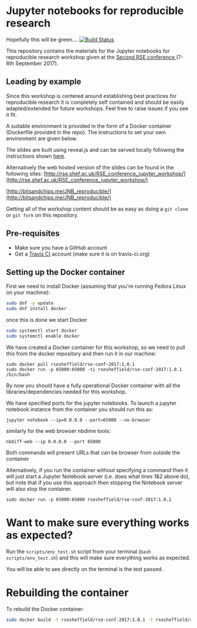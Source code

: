 # Jupyter notebooks for reproducible research

Hopefully this will be green....
[![Build Status](https://travis-ci.org/trallard/JNB_reproducible.svg?branch=master)](https://travis-ci.org/trallard/JNB_reproducible)

This repository contains the materials for the Jupyter notebooks for reproducible research workshop given at the [Second RSE conference ](http://rse.ac.uk/conf2017/) (7-8th September 2017).

## Leading by example

Since this workshop is centered  around establishing best practices for reproducible research it is completely self contained and should be easily adapted/extended for future workshops. Feel free to raise issues if you see it fit.

A suitable environment is provided in the form of a Docker container (Dockerfile provided in the repo). The instructions to set your own environment are given below.

The slides are built using reveal.js and can be served locally following the instructions shown [here](https://github.com/hakimel/reveal.js/).

Alternatively the web hosted version of the slides can be found in the following sites: [http://rse.shef.ac.uk/RSE_conference_jupyter_workshop/](http://rse.shef.ac.uk/RSE_conference_jupyter_workshop/)

[http://bitsandchips.me/JNB_reproducible/](http://bitsandchips.me/JNB_reproducible/)

Getting all of the workshop content should be as easy as doing a `git clone` or `git fork` on this repository.

## Pre-requisites
- Make sure you have a GitHub account
- Get a [Travis CI](https://travis-ci.org) account (make sure it is on travis-ci.org)

## Setting up the Docker container  

First we need to install Docker (assuming that you're running Fedora Linux on your machine): 
```bash
sudo dnf -y update
sudo dnf install docker
```

once this is done we start Docker
```bash
sudo systemctl start docker
sudo systemctl enable docker
```

We have created a Docker container for this workshop, so we need to pull this from the docker repository and then run it in our machine:
```
sudo docker pull rsesheffield/rse-conf-2017:1.0.1
sudo docker run -p 65000:65000 -ti rsesheffield/rse-conf-2017:1.0.1 /bin/bash
```
By now you should have a fully operational Docker container with all the libraries/dependencies needed for this workshop.

We have specified ports for the jupyter notebooks. To launch a jupyter notebook instance from the container you should run this as:
```
jupyter notebook --ip=0.0.0.0 --port=65000 --no-browser
```

similarly for the web browser nbdime tools:
```
nbdiff-web --ip 0.0.0.0 --port 65000
```

Both commands will present URLs that can be browser from outside the container

Alternatively, if you run the container without specifying a command then it will just start a Jupyter Notebook server (i.e. does what lines 1&2 above do), but note that if you use this approach then stopping the Notebook server will also stop the container.
```
sudo docker run -p 65000:65000 rsesheffield/rse-conf-2017:1.0.1
```

# Want to make sure everything works as expected?
Run the `scripts/env_test.sh` script from your terminal (`bash scripts/env_test.sh`) and this will make sure everything works as expected.

You will be able to see directly on the terminal is the test passed.

# Rebuilding the container

To rebuild the Docker container:

```sh
sudo docker build -t rsesheffield/rse-conf-2017:1.0.1 -t rsesheffield/rse-conf-2017:latest .
```
